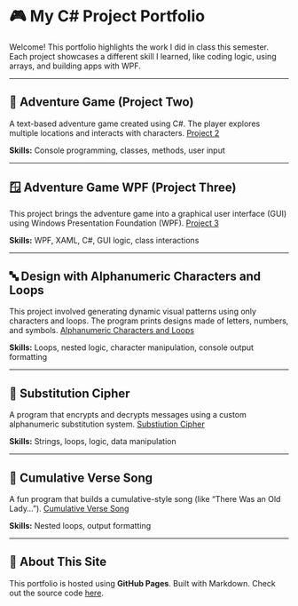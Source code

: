 # 🎮 My C# Project Portfolio

Welcome! This portfolio highlights the work I did in class this semester. Each project showcases a different skill I learned, like coding logic, using arrays, and building apps with WPF.

---

## 🧭 Adventure Game (Project Two)
A text-based adventure game created using C#. The player explores multiple locations and interacts with characters.
[Project 2](images/project2.png)

**Skills:** Console programming, classes, methods, user input

---

## 🪟 Adventure Game WPF (Project Three)
This project brings the adventure game into a graphical user interface (GUI) using Windows Presentation Foundation (WPF).
[Project 3](images/project3.png)

**Skills:** WPF, XAML, C#, GUI logic, class interactions

---

## 🔤 Design with Alphanumeric Characters and Loops
This project involved generating dynamic visual patterns using only characters and loops. The program prints designs made of letters, numbers, and symbols.
[Alphanumeric Characters and Loops](images/acl.png)

**Skills:** Loops, nested logic, character manipulation, console output formatting

---

## 🔐 Substitution Cipher
A program that encrypts and decrypts messages using a custom alphanumeric substitution system.
[Substiution Cipher](images/cipher.png)

**Skills:** Strings, loops, logic, data manipulation

---

## 🎵 Cumulative Verse Song
A fun program that builds a cumulative-style song (like “There Was an Old Lady…”).
[Cumulative Verse Song](images/song.png)

**Skills:** Nested loops, output formatting

---

## 🧾 About This Site
This portfolio is hosted using **GitHub Pages**. Built with Markdown. Check out the source code [here](https://github.com/yourusername/yourusername.github.io).

